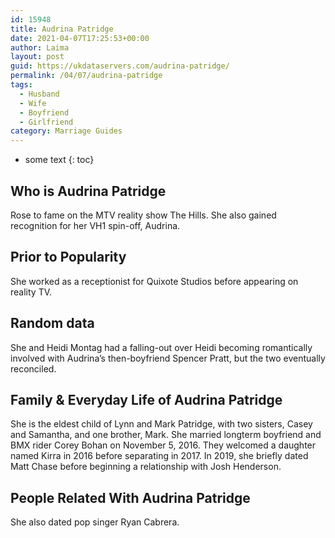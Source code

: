 ```yaml
---
id: 15948
title: Audrina Patridge
date: 2021-04-07T17:25:53+00:00
author: Laima
layout: post
guid: https://ukdataservers.com/audrina-patridge/
permalink: /04/07/audrina-patridge
tags:
  - Husband
  - Wife
  - Boyfriend
  - Girlfriend
category: Marriage Guides
---
```


* some text
{: toc}


## Who is Audrina Patridge
                  
                  
                  
Rose to fame on the MTV reality show The Hills. She also gained recognition for her VH1 spin-off, Audrina.
                  
              
            
              
            
                
                
                
## Prior to Popularity
                  
                  
                  
She worked as a receptionist for Quixote Studios before appearing on reality TV.
                  
              
            
              
            
                
                
                
## Random data
                  
                  
                  
She and Heidi Montag had a falling-out over Heidi becoming romantically involved with Audrina&#8217;s then-boyfriend Spencer Pratt, but the two eventually reconciled.
                  
              
            
              
            
                
                
                
## Family & Everyday Life of Audrina Patridge
                  
                  
                  
She is the eldest child of Lynn and Mark Patridge, with two sisters, Casey and Samantha, and one brother, Mark. She married longterm boyfriend and BMX rider Corey Bohan on November 5, 2016. They welcomed a daughter named Kirra in 2016 before separating in 2017. In 2019, she briefly dated Matt Chase before beginning a relationship with Josh Henderson. 
                  
              
            
              
            
                
                
                
## People Related With Audrina Patridge
                  
                  
                  
She also dated pop singer Ryan Cabrera.
                  
              
            
              
            
                
              
            
              
              
            
            
              
            
          
          
          
